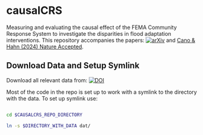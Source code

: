 # causalCRS
Measuring and evaluating the causal effect of the FEMA Community Response System to investigate 
the disparities in flood adaptation interventions. 
This repository accompanies the papers: 
[![arXiv](https://img.shields.io/badge/arxiv-2312.03843-b31b1b.svg)](https://arxiv.org/abs/2312.03843)
and [Cano & Hahn (2024) Nature Accepted]().


## Download Data and Setup Symlink
Download all relevant data from: [![DOI](https://zenodo.org/badge/DOI/10.5281/zenodo.13135690.svg)](https://doi.org/10.5281/zenodo.13135690)


Most of the code in the repo is set up to work with a symlink to the directory
with the data. To set up symlink use: 
```bash

cd $CAUSALCRS_REPO_DIRECTORY 

ln -s $DIRECTORY_WITH_DATA dat/
```


